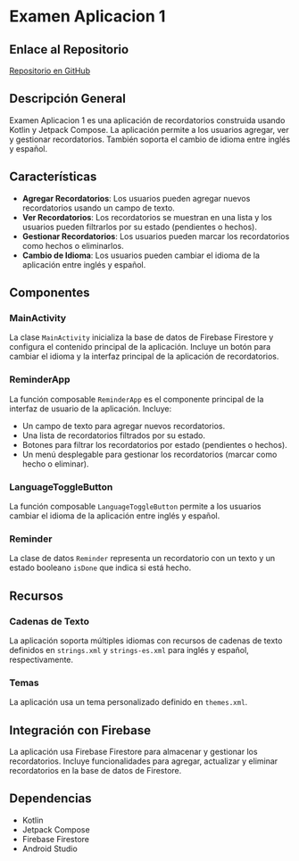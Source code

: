 # Examen Aplicacion 1

## Enlace al Repositorio
[Repositorio en GitHub](https://github.com/jmartter/examen_aplicacion1.git)

## Descripción General

Examen Aplicacion 1 es una aplicación de recordatorios construida usando Kotlin y Jetpack Compose. La aplicación permite a los usuarios agregar, ver y gestionar recordatorios. También soporta el cambio de idioma entre inglés y español.

## Características

- **Agregar Recordatorios**: Los usuarios pueden agregar nuevos recordatorios usando un campo de texto.
- **Ver Recordatorios**: Los recordatorios se muestran en una lista y los usuarios pueden filtrarlos por su estado (pendientes o hechos).
- **Gestionar Recordatorios**: Los usuarios pueden marcar los recordatorios como hechos o eliminarlos.
- **Cambio de Idioma**: Los usuarios pueden cambiar el idioma de la aplicación entre inglés y español.

## Componentes

### MainActivity

La clase `MainActivity` inicializa la base de datos de Firebase Firestore y configura el contenido principal de la aplicación. Incluye un botón para cambiar el idioma y la interfaz principal de la aplicación de recordatorios.

### ReminderApp

La función composable `ReminderApp` es el componente principal de la interfaz de usuario de la aplicación. Incluye:

- Un campo de texto para agregar nuevos recordatorios.
- Una lista de recordatorios filtrados por su estado.
- Botones para filtrar los recordatorios por estado (pendientes o hechos).
- Un menú desplegable para gestionar los recordatorios (marcar como hecho o eliminar).

### LanguageToggleButton

La función composable `LanguageToggleButton` permite a los usuarios cambiar el idioma de la aplicación entre inglés y español.

### Reminder

La clase de datos `Reminder` representa un recordatorio con un texto y un estado booleano `isDone` que indica si está hecho.

## Recursos

### Cadenas de Texto

La aplicación soporta múltiples idiomas con recursos de cadenas de texto definidos en `strings.xml` y `strings-es.xml` para inglés y español, respectivamente.

### Temas

La aplicación usa un tema personalizado definido en `themes.xml`.

## Integración con Firebase

La aplicación usa Firebase Firestore para almacenar y gestionar los recordatorios. Incluye funcionalidades para agregar, actualizar y eliminar recordatorios en la base de datos de Firestore.

## Dependencias

- Kotlin
- Jetpack Compose
- Firebase Firestore
- Android Studio

